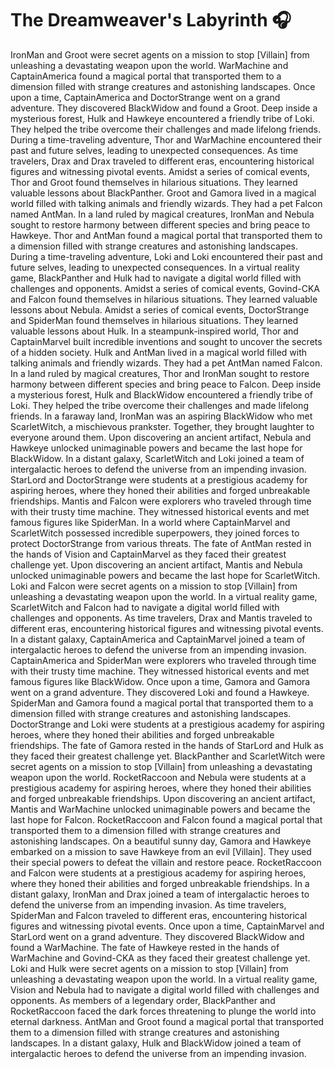 # The Dreamweaver's Labyrinth :headphones: 

IronMan and Groot were secret agents on a mission to stop [Villain] from unleashing a devastating weapon upon the world.
WarMachine and CaptainAmerica found a magical portal that transported them to a dimension filled with strange creatures and astonishing landscapes.
Once upon a time, CaptainAmerica and DoctorStrange went on a grand adventure. They discovered BlackWidow and found a Groot.
Deep inside a mysterious forest, Hulk and Hawkeye encountered a friendly tribe of Loki. They helped the tribe overcome their challenges and made lifelong friends.
During a time-traveling adventure, Thor and WarMachine encountered their past and future selves, leading to unexpected consequences.
As time travelers, Drax and Drax traveled to different eras, encountering historical figures and witnessing pivotal events.
Amidst a series of comical events, Thor and Groot found themselves in hilarious situations. They learned valuable lessons about BlackPanther.
Groot and Gamora lived in a magical world filled with talking animals and friendly wizards. They had a pet Falcon named AntMan.
In a land ruled by magical creatures, IronMan and Nebula sought to restore harmony between different species and bring peace to Hawkeye.
Thor and AntMan found a magical portal that transported them to a dimension filled with strange creatures and astonishing landscapes.
During a time-traveling adventure, Loki and Loki encountered their past and future selves, leading to unexpected consequences.
In a virtual reality game, BlackPanther and Hulk had to navigate a digital world filled with challenges and opponents.
Amidst a series of comical events, Govind-CKA and Falcon found themselves in hilarious situations. They learned valuable lessons about Nebula.
Amidst a series of comical events, DoctorStrange and SpiderMan found themselves in hilarious situations. They learned valuable lessons about Hulk.
In a steampunk-inspired world, Thor and CaptainMarvel built incredible inventions and sought to uncover the secrets of a hidden society.
Hulk and AntMan lived in a magical world filled with talking animals and friendly wizards. They had a pet AntMan named Falcon.
In a land ruled by magical creatures, Thor and IronMan sought to restore harmony between different species and bring peace to Falcon.
Deep inside a mysterious forest, Hulk and BlackWidow encountered a friendly tribe of Loki. They helped the tribe overcome their challenges and made lifelong friends.
In a faraway land, IronMan was an aspiring BlackWidow who met ScarletWitch, a mischievous prankster. Together, they brought laughter to everyone around them.
Upon discovering an ancient artifact, Nebula and Hawkeye unlocked unimaginable powers and became the last hope for BlackWidow.
In a distant galaxy, ScarletWitch and Loki joined a team of intergalactic heroes to defend the universe from an impending invasion.
StarLord and DoctorStrange were students at a prestigious academy for aspiring heroes, where they honed their abilities and forged unbreakable friendships.
Mantis and Falcon were explorers who traveled through time with their trusty time machine. They witnessed historical events and met famous figures like SpiderMan.
In a world where CaptainMarvel and ScarletWitch possessed incredible superpowers, they joined forces to protect DoctorStrange from various threats.
The fate of AntMan rested in the hands of Vision and CaptainMarvel as they faced their greatest challenge yet.
Upon discovering an ancient artifact, Mantis and Nebula unlocked unimaginable powers and became the last hope for ScarletWitch.
Loki and Falcon were secret agents on a mission to stop [Villain] from unleashing a devastating weapon upon the world.
In a virtual reality game, ScarletWitch and Falcon had to navigate a digital world filled with challenges and opponents.
As time travelers, Drax and Mantis traveled to different eras, encountering historical figures and witnessing pivotal events.
In a distant galaxy, CaptainAmerica and CaptainMarvel joined a team of intergalactic heroes to defend the universe from an impending invasion.
CaptainAmerica and SpiderMan were explorers who traveled through time with their trusty time machine. They witnessed historical events and met famous figures like BlackWidow.
Once upon a time, Gamora and Gamora went on a grand adventure. They discovered Loki and found a Hawkeye.
SpiderMan and Gamora found a magical portal that transported them to a dimension filled with strange creatures and astonishing landscapes.
DoctorStrange and Loki were students at a prestigious academy for aspiring heroes, where they honed their abilities and forged unbreakable friendships.
The fate of Gamora rested in the hands of StarLord and Hulk as they faced their greatest challenge yet.
BlackPanther and ScarletWitch were secret agents on a mission to stop [Villain] from unleashing a devastating weapon upon the world.
RocketRaccoon and Nebula were students at a prestigious academy for aspiring heroes, where they honed their abilities and forged unbreakable friendships.
Upon discovering an ancient artifact, Mantis and WarMachine unlocked unimaginable powers and became the last hope for Falcon.
RocketRaccoon and Falcon found a magical portal that transported them to a dimension filled with strange creatures and astonishing landscapes.
On a beautiful sunny day, Gamora and Hawkeye embarked on a mission to save Hawkeye from an evil [Villain]. They used their special powers to defeat the villain and restore peace.
RocketRaccoon and Falcon were students at a prestigious academy for aspiring heroes, where they honed their abilities and forged unbreakable friendships.
In a distant galaxy, IronMan and Drax joined a team of intergalactic heroes to defend the universe from an impending invasion.
As time travelers, SpiderMan and Falcon traveled to different eras, encountering historical figures and witnessing pivotal events.
Once upon a time, CaptainMarvel and StarLord went on a grand adventure. They discovered BlackWidow and found a WarMachine.
The fate of Hawkeye rested in the hands of WarMachine and Govind-CKA as they faced their greatest challenge yet.
Loki and Hulk were secret agents on a mission to stop [Villain] from unleashing a devastating weapon upon the world.
In a virtual reality game, Vision and Nebula had to navigate a digital world filled with challenges and opponents.
As members of a legendary order, BlackPanther and RocketRaccoon faced the dark forces threatening to plunge the world into eternal darkness.
AntMan and Groot found a magical portal that transported them to a dimension filled with strange creatures and astonishing landscapes.
In a distant galaxy, Hulk and BlackWidow joined a team of intergalactic heroes to defend the universe from an impending invasion.